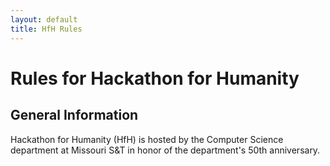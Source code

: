 ```yaml
---
layout: default
title: HfH Rules
---
```


# Rules for Hackathon for Humanity

## General Information

Hackathon for Humanity (HfH) is hosted by the Computer Science
department at Missouri S&T in honor of the department's 50th
anniversary.


<!-- Emacs spell checking exceptions. -->
<!--  LocalWords:  HfH Hackathon th
 -->
